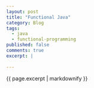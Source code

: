 ```yaml
---
layout: post
title: "Functional Java"
category: Blog
tags:
  - java
  - functional-programming
published: false
comments: true
excerpt: |
  
---
```


{{ page.excerpt | markdownify }}
